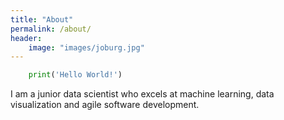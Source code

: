 ```yaml
---
title: "About"
permalink: /about/
header:
    image: "images/joburg.jpg"
---
```


```python
    print('Hello World!')
```
I am a junior data scientist who excels at machine learning, data visualization and agile software development.



